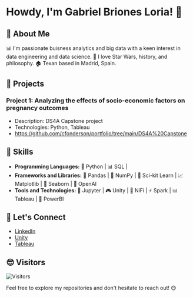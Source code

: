 # Howdy, I'm Gabriel Briones Loria! 👋

## 🤠 About Me
📊 I'm passionate buisness analytics and big data with a keen interest in data engineering and data science. 
🚀 I love Star Wars, history, and philosophy. 
🏠 Texan based in Madrid, Spain.

## 🔬 Projects
### Project 1: Analyzing the effects of socio-economic factors on pregnancy outcomes
- Description: DS4A Capstone project
- Technologies: Python, Tableau
- https://github.com/cfonderson/portfolio/tree/main/DS4A%20Capstone

## 🧰 Skills
- **Programming Languages:** 🐍 Python | 📊 SQL |
- **Frameworks and Libraries:** 🐼 Pandas | 🔢 NumPy | 🧠 Sci-kit Learn | 📈 Matplotlib | 🌊 Seaborn | 🤖 OpenAI
- **Tools and Technologies:** 📒 Jupyter | 🎮 Unity | 🚰 NiFi | ⚡ Spark | 📊 Tableau | 💼 PowerBI

## 🙌 Let's Connect
- [LinkedIn](https://www.linkedin.com/in/gabrielbrionesloria/)
- [Unity](https://play.unity.com/u/gvbl92)
- [Tableau](https://public.tableau.com/app/profile/gabriel.briones/vizzes)

## 😎 Visitors
![Visitors](https://visitor-badge.laobi.icu/badge?page_id=gabrielbrionesl.gabrielbrionesl)

Feel free to explore my repositories and don't hesitate to reach out! 😊

